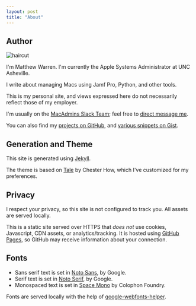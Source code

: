 ```yaml
---
layout: post
title: "About"
---
```


## Author

<p class="avatar"><img src="{{ site.baseurl }}/assets/img/avatar.png" alt="haircut"></p>

I'm Matthew Warren. I'm currently the Apple Systems Administrator at UNC Asheville.

I write about managing Macs using Jamf Pro, Python, and other tools.

This is my personal site, and views expressed here do not necessarily reflect those of my employer.

I'm usually on the [MacAdmins Slack Team](https://macadmins.herokuapp.com/); feel free to [direct message me](https://macadmins.slack.com/messages/D1KK1H0PR/team/U0DH2V3PE/).

You can also find my [projects on GitHub](https://github.com/haircut), and [various snippets on Gist](https://gist.github.com/haircut).

## Generation and Theme

This site is generated using [Jekyll](https://jekyllrb.com).

The theme is based on [Tale](https://github.com/chesterhow/tale/) by Chester How, which I've customized for my preferences.

## Privacy

I respect your privacy, so this site is not configured to track you. All assets are served locally.

This is a static site served over HTTPS that _does not_ use cookies, Javascript, CDN assets, or analytics/tracking. It is hosted using [GitHub Pages](https://pages.github.com/), so GitHub may receive information about your connection.

## Fonts
- Sans serif text is set in [Noto Sans](https://www.google.com/get/noto/), by Google.
- Serif text is set in [Noto Serif](https://www.google.com/get/noto/), by Google.
- Monospaced text is set in [Space Mono](https://fonts.google.com/specimen/Space+Mono) by Colophon Foundry.

Fonts are served locally with the help of [google-webfonts-helper](https://google-webfonts-helper.herokuapp.com/fonts).
